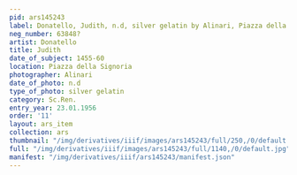 ```yaml
---
pid: ars145243
label: Donatello, Judith, n.d, silver gelatin by Alinari, Piazza della Signoria
neg_number: 63848?
artist: Donatello
title: Judith
date_of_subject: 1455-60
location: Piazza della Signoria
photographer: Alinari
date_of_photo: n.d
type_of_photo: silver gelatin
category: Sc.Ren.
entry_year: 23.01.1956
order: '11'
layout: ars_item
collection: ars
thumbnail: "/img/derivatives/iiif/images/ars145243/full/250,/0/default.jpg"
full: "/img/derivatives/iiif/images/ars145243/full/1140,/0/default.jpg"
manifest: "/img/derivatives/iiif/ars145243/manifest.json"
---
```

